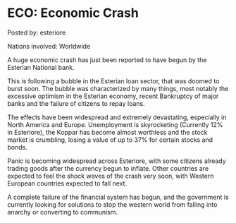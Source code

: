 # ECO: Economic Crash

Posted by: esteriore

Nations involved: Worldwide

A huge economic crash has just been reported to have begun by the Esterian National bank.

This is following a bubble in the Esterian loan sector, that was doomed to burst soon. The bubble was characterized by many things, most notably the excessive optimism in the Esterian economy, recent Bankruptcy of major banks and the failure of citizens to repay loans.

The effects have been widespread and extremely devastating, especially in North America and Europe. Unemployment is skyrocketing (Currently 12% in Esteriore), the Koppar has become almost worthless and the stock market is crumbling, losing a value of up to 37% for certain stocks and bonds.

Panic is becoming widespread across Esteriore, with some citizens already trading goods after the currency begun to inflate. Other countries are expected to feel the shock waves of the crash very soon, with Western European countries expected to fall next.

A complete failure of the financial system has begun, and the government is currently looking for solutions to stop the western world from falling into anarchy or converting to communism.